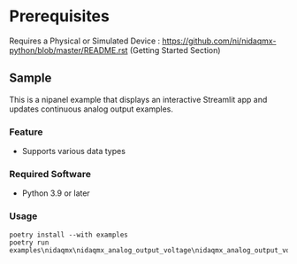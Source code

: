 Prerequisites
===============
Requires a Physical or Simulated Device : https://github.com/ni/nidaqmx-python/blob/master/README.rst (Getting Started Section)

## Sample

This is a nipanel example that displays an interactive Streamlit app and updates continuous analog output examples.

### Feature

- Supports various data types

### Required Software

- Python 3.9 or later

### Usage

```pwsh
poetry install --with examples
poetry run examples\nidaqmx\nidaqmx_analog_output_voltage\nidaqmx_analog_output_voltage.py
```